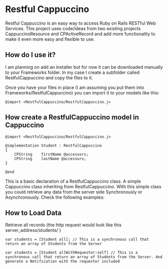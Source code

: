 # Restful Cappuccino #

Restful Cappuccino is an easy way to access Ruby on Rails RESTful Web Services. This project uses code/ideas from two existing projects CappuccinoResource and CPActiveRecord and add more functionality to make it even more easy and flexible to use.

## How do I use it? ##

I am planning on add an installer but for now it can be downloaded manually to your Frameworks folder. In my case I create a subfolder called RestfulCappuccino and copy the files to it.

Once you have your files in place (I am assuming you put them into Frameworks/RestfulCappuccino) you can import it to your models like this:

	@import <RestfulCappuccino/RestfulCappuccino.j>

## How create a RestfulCappuccino model in Cappuccino ##

	@import <RestfulCappuccino/RestfulCappuccino.j>
	
	@implementation Student : RestfulCappuccino
	{
		CPString	firstName @accessors;
		CPString	lastName @accessors;
	}

	@end

This is a basic declaration of a RestfulCappuccino class. A simple Cappuccino class inheriting from RestfulCappuccino. With this simple class you could retrieve any data from the server side Synchronously or Asynchronously. Check the following examples:


## How to Load Data ##

Retrieve all records (the http request would look like this server_address/students/ ) 

	var students = [Student all]; // This is a synchronous call that return an array of Students from the Server
	
	var students = [Student allWithRequestor:self] // This is a synchronous call that return an array of Students from the Server. And generate a Notification with the requestor included


